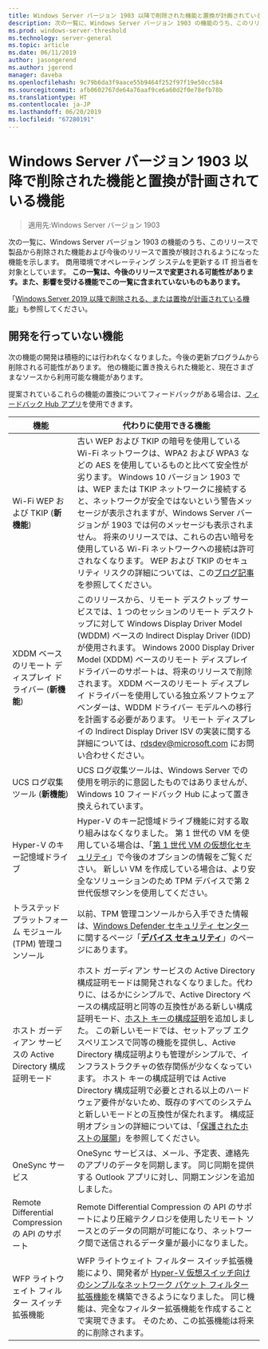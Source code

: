 ```yaml
---
title: Windows Server バージョン 1903 以降で削除された機能と置換が計画されている機能
description: 次の一覧に、Windows Server バージョン 1903 の機能のうち、このリリースで製品から削除された機能および今後のリリースで置換が検討されるようになった機能を示します。 商用環境でオペレーティング システムを更新する IT 担当者を対象としています。
ms.prod: windows-server-threshold
ms.technology: server-general
ms.topic: article
ms.date: 06/11/2019
author: jasongerend
ms.author: jgerend
manager: daveba
ms.openlocfilehash: 9c79b6da3f9aace55b9464f252f97f19e50cc584
ms.sourcegitcommit: afb0602767de64a76aaf9ce6a60d2f0e78efb78b
ms.translationtype: HT
ms.contentlocale: ja-JP
ms.lasthandoff: 06/20/2019
ms.locfileid: "67280191"
---
```

# <a name="features-removed-or-planned-for-replacement-starting-with-windows-server-version-1903"></a>Windows Server バージョン 1903 以降で削除された機能と置換が計画されている機能

>適用先:Windows Server バージョン 1903

次の一覧に、Windows Server バージョン 1903 の機能のうち、このリリースで製品から削除された機能および今後のリリースで置換が検討されるようになった機能を示します。 商用環境でオペレーティング システムを更新する IT 担当者を対象としています。 **この一覧は、今後のリリースで変更される可能性があります。また、影響を受ける機能でこの一覧に含まれていないものもあります。**

「[Windows Server 2019 以降で削除される、または置換が計画されている機能](removed-features-19.md)」も参照してください。

## <a name="features-were-no-longer-developing"></a>開発を行っていない機能

次の機能の開発は積極的には行われなくなりました。今後の更新プログラムから削除される可能性があります。 他の機能に置き換えられた機能と、現在さまざまなソースから利用可能な機能があります。 

提案されているこれらの機能の置換についてフィードバックがある場合は、[フィードバック Hub アプリ](https://support.microsoft.com/help/4021566/windows-10-send-feedback-to-microsoft-with-feedback-hub-app)を使用できます。 


|                         機能                         |                                                                                                                                                                                                                                                                                                                                                                                                                           代わりに使用できる機能                                                                                                                                                                                                                                                                                                                                                                                                                            |
|---------------------------------------------------------|--------------------------------------------------------------------------------------------------------------------------------------------------------------------------------------------------------------------------------------------------------------------------------------------------------------------------------------------------------------------------------------------------------------------------------------------------------------------------------------------------------------------------------------------------------------------------------------------------------------------------------------------------------------------------------------------------------------------------------------------------------------------------------------------------------------------------------------------------------------------------|
|              Wi-Fi WEP および TKIP (**新機能**)               |                                                                                                                                                                  古い WEP および TKIP の暗号を使用している Wi-Fi ネットワークは、WPA2 および WPA3 などの AES を使用しているものと比べて安全性が劣ります。 Windows 10 バージョン 1903 では、WEP または TKIP ネットワークに接続すると、ネットワークが安全ではないという警告メッセージが表示されますが、Windows Server バージョンが 1903 では何のメッセージも表示されません。 将来のリリースでは、これらの古い暗号を使用している Wi-Fi ネットワークへの接続は許可されなくなります。 WEP および TKIP のセキュリティ リスクの詳細については、この[ブログ記事](https://go.microsoft.com/fwlink/p/?linkid=2008426)を参照してください。                                                                                                                                                                   |
|       XDDM ベースのリモート ディスプレイ ドライバー (**新機能**)        |                                                                                                                                          このリリースから、リモート デスクトップ サービスでは、1 つのセッションのリモート デスクトップに対して Windows Display Driver Model (WDDM) ベースの Indirect Display Driver (IDD) が使用されます。 Windows 2000 Display Driver Model (XDDM) ベースのリモート ディスプレイ ドライバーのサポートは、将来のリリースで削除されます。 XDDM ベースのリモート ディスプレイ ドライバーを使用している独立系ソフトウェア ベンダーは、WDDM ドライバー モデルへの移行を計画する必要があります。 リモート ディスプレイの Indirect Display Driver ISV の実装に関する詳細については、[rdsdev@microsoft.com](mailto:rdsdev@microsoft.com) にお問い合わせください。                                                                                                                                           |
|            UCS ログ収集ツール (**新機能**)            |                                                                                                                                                                                                                                                                                                                                                         UCS ログ収集ツールは、Windows Server での使用を明示的に意図したものではありませんが、Windows 10 フィードバック Hub によって置き換えられています。                                                                                                                                                                                                                                                                                                                                                         |
|              Hyper-V のキー記憶域ドライブ               |                                                                                                                                                                                                        Hyper-V のキー記憶域ドライブ機能に対する取り組みはなくなりました。 第 1 世代の VM を使用している場合は、「[第 1 世代 VM の仮想化セキュリティ](https://docs.microsoft.com/windows-server/virtualization/hyper-v/learn-more/generation-1-virtual-machine-security-settings-for-hyper-v)」で今後のオプションの情報をご覧ください。 新しい VM を作成している場合は、より安全なソリューションのため TPM デバイスで第 2 世代仮想マシンを使用してください。                                                                                                                                                                                                         |
|    トラステッド プラットフォーム モジュール (TPM) 管理コンソール     |                                                                                                                                                                                                                          以前、TPM 管理コンソールから入手できた情報は、[Windows Defender セキュリティ センター](https://docs.microsoft.com/windows/security/threat-protection/windows-defender-security-center/windows-defender-security-center)に関するページ「[**デバイス セキュリティ**](https://docs.microsoft.com/windows/security/threat-protection/windows-defender-security-center/wdsc-device-security)」のページにあります。                                                                                                                                                                                                                          |
| ホスト ガーディアン サービスの Active Directory 構成証明モード | ホスト ガーディアン サービスの Active Directory 構成証明モードは開発されなくなりました。代わりに、はるかにシンプルで、Active Directory ベースの構成証明と同等の互換性がある新しい構成証明モード、[ホスト キーの構成証明](../security/guarded-fabric-shielded-vm/guarded-fabric-create-host-key.md)を追加しました。  この新しいモードでは、セットアップ エクスペリエンスで同等の機能を提供し、Active Directory 構成証明よりも管理がシンプルで、インフラストラクチャの依存関係が少なくなっています。 ホスト キーの構成証明では Active Directory 構成証明で必要とされる以上のハードウェア要件がないため、既存のすべてのシステムと新しいモードとの互換性が保たれます。 構成証明オプションの詳細については、「[保護されたホストの展開](../security/guarded-fabric-shielded-vm/guarded-fabric-configure-hgs-with-authorized-hyper-v-hosts.md)」を参照してください。 |
|                     OneSync サービス                     |                                                                                                                                                                                                                                                                                                                                                   OneSync サービスは、メール、予定表、連絡先のアプリのデータを同期します。 同じ同期を提供する Outlook アプリに対し、同期エンジンを追加しました。                                                                                                                                                                                                                                                                                                                                                    |
|       Remote Differential Compression の API のサポート       |                                                                                                                                                                                                                                                                                                           Remote Differential Compression の API のサポートにより圧縮テクノロジを使用したリモート ソースとのデータの同期が可能になり、ネットワーク間で送信されるデータ量が最小になりました。 |
|         WFP ライトウェイト フィルター スイッチ拡張機能         |                                                                                                                                                                                                                                      WFP ライトウェイト フィルター スイッチ拡張機能により、開発者が [Hyper-V 仮想スイッチ向けのシンプルなネットワーク パケット フィルター拡張機能](https://docs.microsoft.com/windows-hardware/drivers/network/using-virtual-switch-filtering)を構築できるようになりました。 同じ機能は、完全なフィルター拡張機能を作成することで実現できます。 そのため、この拡張機能は将来的に削除されます。                                                                                                                                                                                                                                      |

